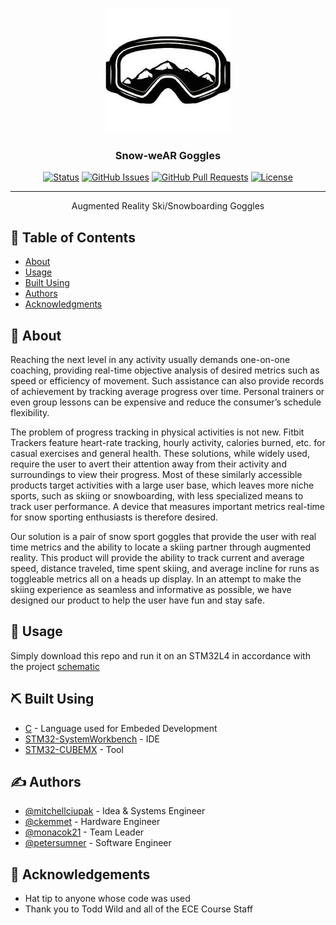 <p align="center">
  <a href="" rel="noopener">
 <img width=200px height=200px src="./logo.png" alt="Project logo"></a>
</p>

<h3 align="center">Snow-weAR Goggles</h3>

<div align="center">

  [![Status](https://img.shields.io/badge/status-active-success.svg)]() 
  [![GitHub Issues](https://img.shields.io/github/issues/ECE477/Snow-weAR-Goggles.svg)](https://github.com/ECE477/Snow-weAR-Goggles/issues)
  [![GitHub Pull Requests](https://img.shields.io/github/issues-pr/ECE477/Snow-weAR-Goggles.svg)](https://github.com/ECE477/Snow-weAR-Goggles/pulls)
  [![License](https://img.shields.io/badge/license-MIT-blue.svg)](/LICENSE)

</div>

---

<p align="center"> Augmented Reality Ski/Snowboarding Goggles
    <br> 
</p>

## 📝 Table of Contents
- [About](#about)
- [Usage](#usage)
- [Built Using](#built_using)
- [Authors](#authors)
- [Acknowledgments](#acknowledgement)

## 🧐 About <a name = "about"></a>
Reaching the next level in any activity usually demands one-on-one coaching, providing real-time objective analysis of desired metrics such as speed or efficiency of movement. Such assistance can also provide records of achievement by tracking average progress over time. Personal trainers or even group lessons can be expensive and reduce the consumer’s schedule flexibility.

The problem of progress tracking in physical activities is not new. Fitbit Trackers feature heart-rate tracking, hourly activity, calories burned, etc. for casual exercises and general health. These solutions, while widely used, require the user to avert their attention away from their activity and surroundings to view their progress. Most of these similarly accessible products target activities with a large user base, which leaves more niche sports, such as skiing or snowboarding, with less specialized means to track user performance. A device that measures important metrics real-time for snow sporting enthusiasts is therefore desired.

Our solution is a pair of snow sport goggles that provide the user with real time metrics and the ability to locate a skiing partner through augmented reality. This product will provide the ability to track current and average speed, distance traveled, time spent skiing, and average incline for runs as toggleable metrics all on a heads up display. In an attempt to make the skiing experience as seamless and informative as possible, we have designed our product to help the user have fun and stay safe.

## 🎈 Usage <a name="usage"></a>
Simply download this repo and run it on an STM32L4 in accordance with the project [schematic](https://github.com/ECE477/Hardwear-Design)

## ⛏️ Built Using <a name = "built_using"></a>
- [C](https://en.wikipedia.org/wiki/The_C_Programming_Language) - Language used for Embeded Development
- [STM32-SystemWorkbench](https://www.st.com/en/development-tools/sw4stm32.html) - IDE
- [STM32-CUBEMX](https://www.st.com/en/development-tools/stm32cubeide.html) - Tool

## ✍️ Authors <a name = "authors"></a>
- [@mitchellciupak](https://github.com/mitchellciupak) - Idea & Systems Engineer
- [@ckemmet](https://github.com/ckemmet) - Hardware Engineer
- [@monacok21](https://github.com/monacok21) - Team Leader
- [@petersumner](https://github.com/petersumner) - Software Engineer

## 🎉 Acknowledgements <a name = "acknowledgement"></a>
- Hat tip to anyone whose code was used
- Thank you to Todd Wild and all of the ECE Course Staff
